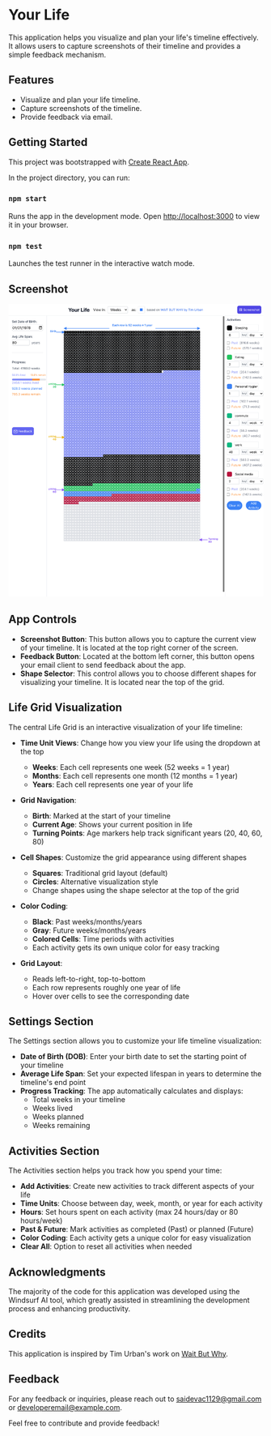 # Your Life

This application helps you visualize and plan your life's timeline effectively. It allows users to capture screenshots of their timeline and provides a simple feedback mechanism.

## Features
- Visualize and plan your life timeline.
- Capture screenshots of the timeline.
- Provide feedback via email.

## Getting Started
This project was bootstrapped with [Create React App](https://github.com/facebook/create-react-app).

In the project directory, you can run:

### `npm start`

Runs the app in the development mode.
Open [http://localhost:3000](http://localhost:3000) to view it in your browser.

### `npm test`

Launches the test runner in the interactive watch mode.

## Screenshot

![App Screenshot](public/screenshot.png)

## App Controls

- **Screenshot Button**: This button allows you to capture the current view of your timeline. It is located at the top right corner of the screen.
- **Feedback Button**: Located at the bottom left corner, this button opens your email client to send feedback about the app.
- **Shape Selector**: This control allows you to choose different shapes for visualizing your timeline. It is located near the top of the grid.

## Life Grid Visualization

The central Life Grid is an interactive visualization of your life timeline:

- **Time Unit Views**: Change how you view your life using the dropdown at the top
  - **Weeks**: Each cell represents one week (52 weeks = 1 year)
  - **Months**: Each cell represents one month (12 months = 1 year)
  - **Years**: Each cell represents one year of your life

- **Grid Navigation**:
  - **Birth**: Marked at the start of your timeline
  - **Current Age**: Shows your current position in life
  - **Turning Points**: Age markers help track significant years (20, 40, 60, 80)

- **Cell Shapes**: Customize the grid appearance using different shapes
  - **Squares**: Traditional grid layout (default)
  - **Circles**: Alternative visualization style
  - Change shapes using the shape selector at the top of the grid

- **Color Coding**:
  - **Black**: Past weeks/months/years
  - **Gray**: Future weeks/months/years
  - **Colored Cells**: Time periods with activities
  - Each activity gets its own unique color for easy tracking

- **Grid Layout**:
  - Reads left-to-right, top-to-bottom
  - Each row represents roughly one year of life
  - Hover over cells to see the corresponding date

## Settings Section

The Settings section allows you to customize your life timeline visualization:

- **Date of Birth (DOB)**: Enter your birth date to set the starting point of your timeline
- **Average Life Span**: Set your expected lifespan in years to determine the timeline's end point
- **Progress Tracking**: The app automatically calculates and displays:
  - Total weeks in your timeline
  - Weeks lived
  - Weeks planned
  - Weeks remaining

## Activities Section

The Activities section helps you track how you spend your time:

- **Add Activities**: Create new activities to track different aspects of your life
- **Time Units**: Choose between day, week, month, or year for each activity
- **Hours**: Set hours spent on each activity (max 24 hours/day or 80 hours/week)
- **Past & Future**: Mark activities as completed (Past) or planned (Future)
- **Color Coding**: Each activity gets a unique color for easy visualization
- **Clear All**: Option to reset all activities when needed

## Acknowledgments

The majority of the code for this application was developed using the Windsurf AI tool, which greatly assisted in streamlining the development process and enhancing productivity.

## Credits
This application is inspired by Tim Urban's work on [Wait But Why](https://waitbutwhy.com/2014/05/life-weeks.html).

## Feedback

For any feedback or inquiries, please reach out to [saidevac1129@gmail.com](mailto:saidevac1129@gmail.com) or [developeremail@example.com](mailto:developeremail@example.com).

Feel free to contribute and provide feedback!
